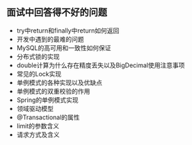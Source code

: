 ## 面试中回答得不好的问题

- try中return和finally中return如何返回
- 开发中遇到的最难的问题
- MySQL的高可用和一致性如何保证
- 分布式锁的实现
- double计算为什么存在精度丢失以及BigDecimal使用注意事项
- 常见的Lock实现
- 单例模式的各种实现以及优缺点
- 单例模式的双重校验的作用
- Spring的单例模式实现
- 领域驱动模型
- @Transactional的属性
- limit的参数含义
- 请求方式及含义